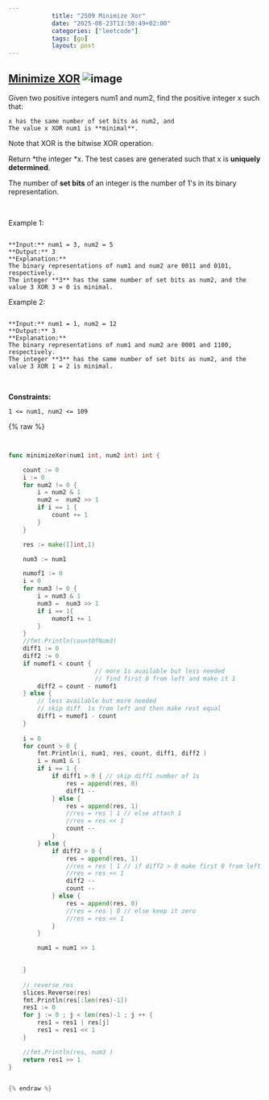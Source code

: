 ```yaml
---
            title: "2509 Minimize Xor"
            date: "2025-08-23T13:50:49+02:00"
            categories: ["leetcode"]
            tags: [go]
            layout: post
---
```

            
## [Minimize XOR](https://leetcode.com/problems/minimize-xor) ![image](https://img.shields.io/badge/Difficulty-Medium-orange)

Given two positive integers num1 and num2, find the positive integer x such that:

	x has the same number of set bits as num2, and
	The value x XOR num1 is **minimal**.

Note that XOR is the bitwise XOR operation.

Return *the integer *x. The test cases are generated such that x is **uniquely determined**.

The number of **set bits** of an integer is the number of 1's in its binary representation.

 

Example 1:

```

**Input:** num1 = 3, num2 = 5
**Output:** 3
**Explanation:**
The binary representations of num1 and num2 are 0011 and 0101, respectively.
The integer **3** has the same number of set bits as num2, and the value 3 XOR 3 = 0 is minimal.

```

Example 2:

```

**Input:** num1 = 1, num2 = 12
**Output:** 3
**Explanation:**
The binary representations of num1 and num2 are 0001 and 1100, respectively.
The integer **3** has the same number of set bits as num2, and the value 3 XOR 1 = 2 is minimal.

```

 

**Constraints:**

	1 <= num1, num2 <= 109

{% raw %}


```go


func minimizeXor(num1 int, num2 int) int {

    count := 0
    i := 0
    for num2 != 0 {
        i = num2 & 1
        num2 =  num2 >> 1
        if i == 1 {
            count += 1
        }
    }

    res := make([]int,1)

    num3 := num1 

    numof1 := 0
    i = 0
    for num3 != 0 {
        i = num3 & 1
        num3 =  num3 >> 1
        if i == 1{
            numof1 += 1
        }
    }
    //fmt.Println(countOfNum3)
    diff1 := 0
    diff2 := 0
    if numof1 < count { 
                        // more 1s available but less needed
                        // find first 0 from left and make it 1
        diff2 = count - numof1
    } else {
        // less available but more needed
        // skip diff  1s from left and then make rest equal
        diff1 = numof1 - count
    }
    
    i = 0
    for count > 0 {
        fmt.Println(i, num1, res, count, diff1, diff2 )
        i = num1 & 1
        if i == 1 {
            if diff1 > 0 { // skip diff1 number of 1s
                res = append(res, 0)
                diff1 --
            } else {
                res = append(res, 1)
                //res = res | 1 // else attach 1
                //res = res << 1
                count -- 
            }
        } else {
            if diff2 > 0 {
                res = append(res, 1)
                //res = res | 1 // if diff2 > 0 make first 0 from left and make it 1
                //res = res << 1
                diff2 --
                count --
            } else {
                res = append(res, 0)
                //res = res | 0 // else keep it zero 
                //res = res << 1
            }
        }

        num1 = num1 >> 1

        
    }
    
    // reverse res
    slices.Reverse(res)
    fmt.Println(res[:len(res)-1])
    res1 := 0
    for j := 0 ; j < len(res)-1 ; j ++ {
        res1 = res1 | res[j]
        res1 = res1 << 1
    }

    //fmt.Println(res, num3 )
    return res1 >> 1
}


{% endraw %}
```
